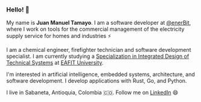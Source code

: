 ### Hello! 👋

My name is **Juan Manuel Tamayo**. I am a software developer at [@enerBit](https://enerbit.co), where I work on tools for the commercial management of the electricity supply service for homes and industries ⚡

I am a chemical engineer, firefighter technician and software development specialist. I am currently studying a [Specialization in Integrated Design of Technical Systems](https://www.eafit.edu.co/en/posgrados/escuela-ciencias-aplicadas-ingenieria/especializacion-diseno-integrado-sistemas-tecnicos) at [EAFIT University](https://www.eafit.edu.co).

I'm interested in artificial intelligence, embedded systems, architecture, and software development. I develop applications with Rust, Go, and Python.

I live in Sabaneta, Antioquia, Colombia 🇨🇴. Follow me on [LinkedIn](https://www.linkedin.com/in/juanmtamayo) 😄